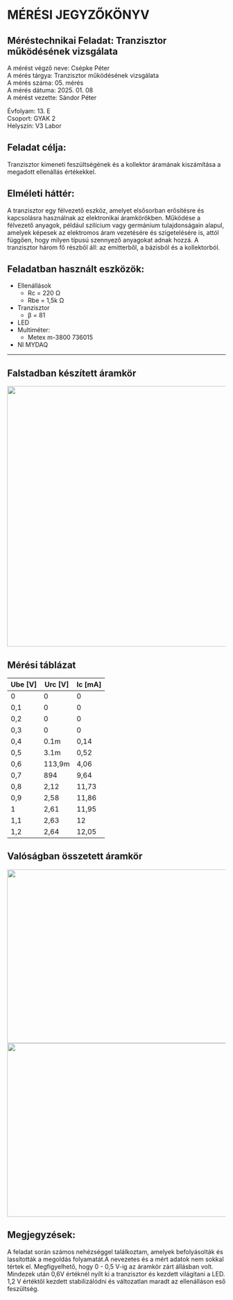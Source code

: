 # MÉRÉSI JEGYZŐKÖNYV   
## Méréstechnikai Feladat: Tranzisztor működésének vizsgálata  
A mérést végző neve: Csépke Péter  
A mérés tárgya: Tranzisztor működésének vizsgálata  
A mérés száma: 05. mérés  
A mérés dátuma: 2025. 01. 08  
A mérést vezette: Sándor Péter  

Évfolyam: 13. E  
Csoport: GYAK 2  
Helyszín: V3 Labor  

## Feladat célja:   
Tranzisztor kimeneti feszültségének és a kollektor áramának kiszámítása a megadott ellenállás értékekkel.  

## Elméleti háttér:   
A tranzisztor egy félvezető eszköz, amelyet elsősorban erősítésre és kapcsolásra használnak az elektronikai áramkörökben. Működése a félvezető anyagok, például szilícium vagy germánium tulajdonságain alapul, amelyek képesek az elektromos áram vezetésére és szigetelésére is, attól függően, hogy milyen típusú szennyező anyagokat adnak hozzá. A tranzisztor három fő részből áll: az emitterből, a bázisból és a kollektorból.   

## Feladatban használt eszközök:   
 - Ellenállások  
     - Rc = 220 Ω  
     - Rbe = 1,5k Ω  
 - Tranzisztor  
     - β = 81  
 - LED  
 - Multiméter:   
     - Metex m-3800 736015  
 - NI MYDAQ  

------

## Falstadban készített áramkör   
<img src='https://github.com/user-attachments/assets/328aadf0-83d5-4f37-9e57-a149318ba7b1' width='550' height='600'>  

## Mérési táblázat 

| Ube [V]   | Urc [V]  | Ic   [mA]  | 
| --------- | -------  | ---------- | 
| 0         | 0        |      0     | 
| 0,1       | 0        |      0     | 
| 0,2       | 0        |     0      | 
| 0,3       | 0        |      0     |
| 0,4       | 0.1m     |    0,14    | 
| 0,5       | 3.1m     |    0,52    | 
| 0,6       | 113,9m   |       4,06 |
| 0,7       | 894      |       9,64 | 
| 0,8       | 2,12     |      11,73 | 
| 0,9       | 2,58     |      11,86 |   
| 1         | 2,61     |      11,95 |   
| 1,1       | 2,63     |        12  |   
| 1,2       | 2,64     |    12,05   |   


## Valóságban összetett áramkör
<img src='https://github.com/user-attachments/assets/90313169-d817-4dc0-ba30-2a76c3bf9ab9' width='550' height='400'>  
<img src='https://github.com/user-attachments/assets/ff1d579d-ebb2-4512-a5e5-34e6d8741b96' width='550' height='400'>  

## Megjegyzések:
A feladat során számos nehézséggel találkoztam, amelyek befolyásolták és lassították a megoldás folyamatát.A nevezetes és a mért adatok nem sokkal tértek el. Megfigyelhető, hogy 0 - 0,5 V-ig az áramkör zárt állásban volt. Mindezek után 0,6V értéknél nyílt ki a tranzisztor és kezdett világítani a LED. 1,2 V értéktől kezdett stabilizálódni és változatlan maradt az ellenálláson eső feszültség.

